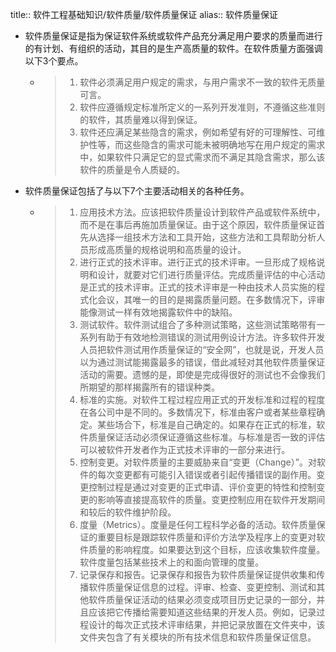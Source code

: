 title:: 软件工程基础知识/软件质量/软件质量保证
alias:: 软件质量保证

- 软件质量保证是指为保证软件系统或软件产品充分满足用户要求的质量而进行的有计划、有组织的活动，其目的是生产高质量的软件。在软件质量方面强调以下3个要点。
	- > 1. 软件必须满足用户规定的需求，与用户需求不一致的软件无质量可言。
	  > 2. 软件应遵循规定标准所定义的一系列开发准则，不遵循这些准则的软件，其质量难以得到保证。
	  > 3. 软件还应满足某些隐含的需求，例如希望有好的可理解性、可维护性等，而这些隐含的需求可能未被明确地写在用户规定的需求中，如果软件只满足它的显式需求而不满足其隐含需求，那么该软件的质量是令人质疑的。
- 软件质量保证包括了与以下7个主要活动相关的各种任务。
	- > 1. 应用技术方法。应该把软件质量设计到软件产品或软件系统中，而不是在事后再施加质量保证。由于这个原因，软件质量保证首先从选择一组技术方法和工具开始，这些方法和工具帮助分析人员形成高质量的规格说明和高质量的设计。
	  > 2. 进行正式的技术评审。进行正式的技术评审。一旦形成了规格说明和设计，就要对它们进行质量评估。完成质量评估的中心活动是正式的技术评审。正式的技术评审是一种由技术人员实施的程式化会议，其唯一的目的是揭露质量问题。在多数情况下，评审能像测试一样有效地揭露软件中的缺陷。
	  > 3. 测试软件。软件测试组合了多种测试策略，这些测试策略带有一系列有助于有效地检测错误的测试用例设计方法。许多软件开发人员把软件测试用作质量保证的“安全网”，也就是说，开发人员以为通过测试能揭露最多的错误，借此减轻对其他软件质量保证活动的需要。遗憾的是，即使是完成得很好的测试也不会像我们所期望的那样揭露所有的错误种类。
	  > 4. 标准的实施。对软件工程过程应用正式的开发标准和过程的程度在各公司中是不同的。多数情况下，标准由客户或者某些章程确定。某些场合下，标准是自己确定的。如果存在正式的标准，软件质量保证活动必须保证遵循这些标准。与标准是否一致的评估可以被软件开发者作为正式技术评审的一部分来进行。
	  > 5. 控制变更。对软件质量的主要威胁来自“变更（Change）”。对软件的每次变更都有可能引入错误或者引起传播错误的副作用。变更控制过程是通过对变更的正式申请、评价变更的特性和控制变更的影响等直接提高软件的质量。变更控制应用在软件开发期间和较后的软件维护阶段。
	  > 6. 度量（Metrics）。度量是任何工程科学必备的活动。软件质量保证的重要目标是跟踪软件质量和评价方法学及程序上的变更对软件质量的影响程度。如果要达到这个目标，应该收集软件度量。软件度量包括某些技术上的和面向管理的度量。
	  > 7. 记录保存和报告。记录保存和报告为软件质量保证提供收集和传播软件质量保证信息的过程。评审、检查、变更控制、测试和其他软件质量保证活动的结果必须变成项目历史记录的一部分，并且应该把它传播给需要知道这些结果的开发人员。例如，记录过程设计的每次正式技术评审结果，并把记录放置在文件夹中，该文件夹包含了有关模块的所有技术信息和软件质量保证信息。